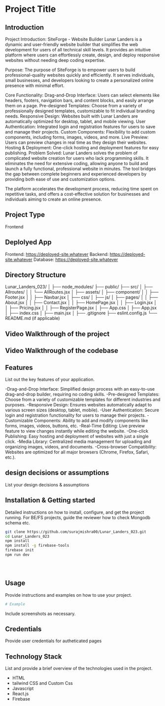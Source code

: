 # Project Title

## Introduction
Project Introduction: SiteForge - Website Builder
Lunar Landers is a dynamic and user-friendly website builder that simplifies the web development for users of all technical skill levels. It provides an intuitive platform where users can effortlessly create, design, and deploy responsive websites without needing deep coding expertise.

Purpose:
The purpose of SiteForge is to empower users to build professional-quality websites quickly and efficiently. It serves individuals, small businesses, and developers looking to create a personalized online presence with minimal effort.

Core Functionality:
Drag-and-Drop Interface: Users can select elements like headers, footers, navigation bars, and content blocks, and easily arrange them on a page.
Pre-designed Templates: Choose from a variety of professionally designed templates, customizable to fit individual branding needs.
Responsive Design: Websites built with Lunar Landers are automatically optimized for desktop, tablet, and mobile viewing.
User Authentication: Integrated login and registration features for users to save and manage their projects.
Custom Components: Flexibility to add custom components, including forms, images, videos, and more.
Live Preview: Users can preview changes in real time as they design their websites.
Hosting & Deployment: One-click hosting and deployment features for easy publishing.
Problem Solved:
Lunar Landers solves the problem of complicated website creation for users who lack programming skills. It eliminates the need for extensive coding, allowing anyone to build and launch a fully functional, professional website in minutes. The tool bridges the gap between complete beginners and experienced developers by providing both ease of use and customization options.

The platform accelerates the development process, reducing time spent on repetitive tasks, and offers a cost-effective solution for businesses and individuals aiming to create an online presence.

## Project Type
Frontend 

## Deplolyed App
Frontend: https://deployed-site.whatever
Backend: https://deployed-site.whatever
Database: https://deployed-site.whatever

## Directory Structure
Lunar_Landers_023/
│
├── node_modules/
├── public/
├── src/
│   ├── Allroutes/
│   │   └── AllRoutes.jsx
│   ├── assets/
│   ├── component/
│   │   ├── Footer.jsx
│   │   ├── Navbar.jsx
│   ├── css/
│   ├── js/
│   ├── pages/
│   │   ├── About.jsx
│   │   ├── Contact.jsx
│   │   ├── HomePage.jsx
│   │   ├── Login.jsx
│   │   ├── Pricing.jsx
│   │   ├── RegisterPage.jsx
│   ├── App.css
│   ├── App.jsx
│   ├── index.css
│   ├── main.jsx
│
├── .gitignore
├── eslint.config.js
└── README.md (if applicable)


## Video Walkthrough of the project

## Video Walkthrough of the codebase


## Features
List out the key features of your application.

-Drag-and-Drop Interface: Simplified design process with an easy-to-use drag-and-drop builder, requiring no coding skills.
-Pre-designed Templates: Choose from a variety of customizable templates for different industries and purposes.
-Responsive Design: Ensures websites automatically adapt to various screen sizes (desktop, tablet, mobile).
-User Authentication: Secure login and registration functionality for users to manage their projects.
-Customizable Components: Ability to add and modify components like forms, images, videos, buttons, etc.
-Real-Time Editing: Live preview feature to view changes instantly while editing the website.
-One-click Publishing: Easy hosting and deployment of websites with just a single click.
-Media Library: Centralized media management for uploading and organizing images, videos, and documents.
-Cross-browser Compatibility: Websites are optimized for all major browsers (Chrome, Firefox, Safari, etc.).




## design decisions or assumptions
List your design decisions & assumptions

## Installation & Getting started
Detailed instructions on how to install, configure, and get the project running. For BE/FS projects, guide the reviewer how to check Mongodb schema etc.

```bash
git clone https://github.com/surajmishra00/Lunar_Landers_023.git
cd Lunar_Landers_023
npm install
npm install -g firebase-tools
firebase init
npm run dev





```

## Usage
Provide instructions and examples on how to use your project.

```bash
# Example
```

Include screenshots as necessary.

## Credentials
Provide user credentials for autheticated pages




## Technology Stack
List and provide a brief overview of the technologies used in the project.

- HTML
- tailwind CSS and Custom Css
- Javascript
- React.js
- Firebase
